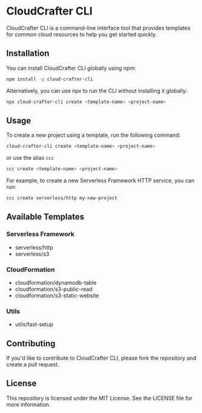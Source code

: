 # CloudCrafter CLI

CloudCrafter CLI is a command-line interface tool that provides templates for common cloud resources to help you get started quickly.

## Installation

You can install CloudCrafter CLI globally using npm:

```bash
npm install -g cloud-crafter-cli
```

Alternatively, you can use npx to run the CLI without installing it globally:

```bash
npx cloud-crafter-cli create <template-name> <project-name>
```

## Usage

To create a new project using a template, run the following command:

```bash
cloud-crafter-cli create <template-name> <project-name>
```

or use the alias `ccc`

```bash
ccc create <template-name> <project-name>
```

For example, to create a new Serverless Framework HTTP service, you can run:

```bash
ccc create serverless/http my-new-project
```

## Available Templates

### Serverless Framework

- serverless/http
- serverless/s3

### CloudFormation

- cloudformation/dynamodb-table
- cloudformation/s3-public-read
- cloudformation/s3-static-website

### Utils

 - utils/fast-setup
## Contributing

If you'd like to contribute to CloudCrafter CLI, please fork the repository and create a pull request.

## License

This repository is licensed under the MIT License. See the LICENSE file for more information.
